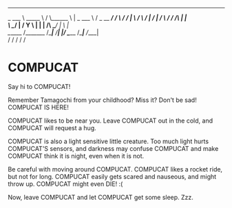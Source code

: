 _________  ________      _____ __________ ____ ____________     ________________
\_   ___ \ \_____  \    /     \\______   \    |   \_   ___ \   /  _  \__    ___/
/    \  \/  /   |   \  /  \ /  \|     ___/    |   /    \  \/  /  /_\  \|    |   
\     \____/    |    \/    Y    \    |   |    |  /\     \____/    |    \    |   
 \______  /\_______  /\____|__  /____|   |______/  \______  /\____|__  /____|   
        \/         \/         \/                          \/         \/      

# COMPUCAT

Say hi to COMPUCAT! 

Remember Tamagochi from your childhood? Miss it? Don't be sad! COMPUCAT IS HERE!

COMPUCAT likes to be near you. Leave COMPUCAT out in the cold, and COMPUCAT will request a hug.

COMPUCAT is also a light sensitive little creature. Too much light hurts COMPUCAT'S sensors, and darkness may confuse COMPUCAT and make COMPUCAT think it is night, even when it is not. 

Be careful with moving around COMPUCAT. COMPUCAT likes a rocket ride, but not for long. COMPUCAT easily gets scared and nauseous, and might throw up. COMPUCAT might even DIE! :( 

Now, leave COMPUCAT and let COMPUCAT get some sleep. Zzz.